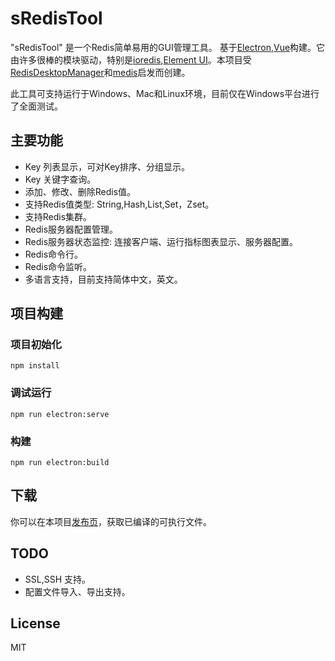 # sRedisTool

"sRedisTool" 是一个Redis简单易用的GUI管理工具。 基于[Electron](https://github.com/atom/electron),[Vue](https://vuejs.org/)构建。它由许多很棒的模块驱动，特别是[ioredis](https://github.com/luin/ioredis),[Element UI](https://element.eleme.io/)。本项目受[RedisDesktopManager](https://resp.app/)和[medis](https://github.com/luin/medis)启发而创建。

此工具可支持运行于Windows、Mac和Linux环境，目前仅在Windows平台进行了全面测试。

## 主要功能
* Key 列表显示，可对Key排序、分组显示。
* Key 关键字查询。
* 添加、修改、删除Redis值。
* 支持Redis值类型: String,Hash,List,Set，Zset。
* 支持Redis集群。
* Redis服务器配置管理。
* Redis服务器状态监控: 连接客户端、运行指标图表显示、服务器配置。
* Redis命令行。
* Redis命令监听。
* 多语言支持，目前支持简体中文，英文。

## 项目构建
### 项目初始化

```
npm install
```

### 调试运行
```
npm run electron:serve
```

### 构建
```
npm run electron:build
```

## 下载
你可以在本项目[发布页](https://github.com/programsimon/sRedisTool/releases)，获取已编译的可执行文件。

## TODO
* SSL,SSH 支持。
* 配置文件导入、导出支持。

## License

MIT